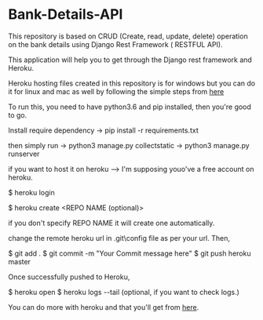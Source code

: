 # Bank-Details-API
This repository is based on CRUD (Create, read, update, delete) operation on the bank details using Django Rest Framework ( RESTFUL API).

This application will help you to get through the Django rest framework and Heroku.

Heroku hosting files created in this repository is for windows but you can do it for linux and mac as well by following the simple steps from <a href="https://devcenter.heroku.com/articles/getting-started-with-python">here</a>

To run this, you need to have python3.6 and pip installed, then you're good to go.

Install require dependency -> pip install -r requirements.txt


then simply run   -> python3 manage.py collectstatic
                  -> python3 manage.py runserver 

if you want to host it on heroku --> I'm supposing youo've a free account on heroku.

$ heroku login

$ heroku create <REPO NAME (optional)>

if you don't specify REPO NAME it will create one automatically.

change the remote heroku url in .git\config file as per your url. Then,

$ git add .
$ git commit -m "Your Commit message here"
$ git push heroku master

Once successfully pushed to Heroku,

$ heroku open
$ heroku logs --tail  (optional, if you want to check logs.)

You can do more with heroku and that you'll get from <a href="https://devcenter.heroku.com/articles/getting-started-with-python#define-a-procfile">here</a>.
